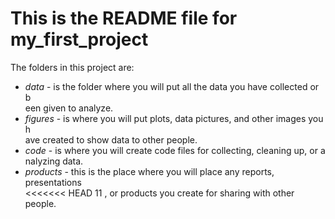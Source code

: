 # This is the README file for my_first_project
The folders in this project are: 
  
  * _data_ - is the folder where you will put all the data you have collected or b\
een given to analyze. 
* _figures_ - is where you will put plots, data pictures, and other images you h\
ave created to show data to other people. 
* _code_ - is where you will create code files for collecting, cleaning up, or a\
nalyzing data. 
* _products_ - this is the place where you will place any reports, presentations\
<<<<<<< HEAD
11 , or products you create for sharing with other people.
